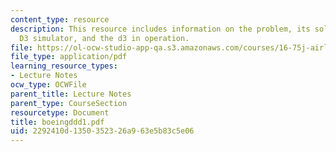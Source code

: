 ```yaml
---
content_type: resource
description: This resource includes information on the problem, its solution, boings
  D3 simulator, and the d3 in operation.
file: https://ol-ocw-studio-app-qa.s3.amazonaws.com/courses/16-75j-airline-management-spring-2006/2292410d1350352326a963e5b83c5e06_boeingddd1.pdf
file_type: application/pdf
learning_resource_types:
- Lecture Notes
ocw_type: OCWFile
parent_title: Lecture Notes
parent_type: CourseSection
resourcetype: Document
title: boeingddd1.pdf
uid: 2292410d-1350-3523-26a9-63e5b83c5e06
---
```

